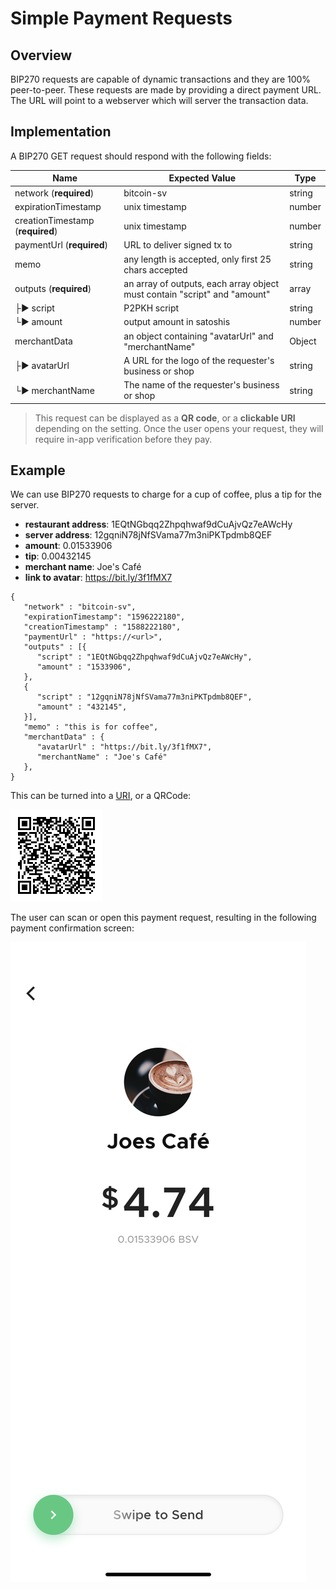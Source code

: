 # Simple Payment Requests

## Overview

BIP270 requests are capable of dynamic transactions and they are 100% peer-to-peer. These requests are made by providing a direct payment URL. The URL will point to a webserver which will server the transaction data. 

## Implementation

A BIP270 GET request should respond with the following fields:

| Name           | Expected Value                                                             |Type      |
| -------------- | ----------------------------------------------------------------------- |------
| network (**required**)        | bitcoin-sv                          |string     |
| expirationTimestamp        | unix timestamp                     |number     |
| creationTimestamp (**required**)       | unix timestamp                     |number     |
| paymentUrl (**required**) | URL to deliver signed tx to   |string     |
| memo  | any length is accepted, only first 25 chars accepted   |string     |
| outputs (**required**) | an array of outputs, each array object must contain "script" and "amount"   |array     |
| ├► script  | P2PKH script   |string     |
| └► amount  | output amount in satoshis   |number     |
| merchantData  | an object containing "avatarUrl" and "merchantName"  |Object     |
| ├► avatarUrl  | A URL for the logo of the requester's business or shop   |string     |
| └► merchantName  | The name of the requester's business or shop   |string     |

>This request can be displayed as a **QR code**, or a **clickable URI** depending on the setting. Once the user opens your request, they will require in-app verification before they pay. 

## Example

We can use BIP270 requests to charge for a cup of coffee, plus a tip for the server.

- **restaurant address**: 1EQtNGbqq2Zhpqhwaf9dCuAjvQz7eAWcHy
- **server address**: 12gqniN78jNfSVama77m3niPKTpdmb8QEF
- **amount**: 0.01533906
- **tip**: 0.00432145
- **merchant name**: Joe's Café
- **link to avatar**: https://bit.ly/3f1fMX7

```
{
   "network" : "bitcoin-sv",
   "expirationTimestamp": "1596222180",
   "creationTimestamp" : "1588222180",
   "paymentUrl" : "https://<url>",
   "outputs" : [{
      "script" : "1EQtNGbqq2Zhpqhwaf9dCuAjvQz7eAWcHy",
      "amount" : "1533906",
   },
   {
      "script" : "12gqniN78jNfSVama77m3niPKTpdmb8QEF",
      "amount" : "432145",
   }],
   "memo" : "this is for coffee",
   "merchantData" : {
      "avatarUrl" : "https://bit.ly/3f1fMX7",
      "merchantName" : "Joe's Café"
   },
}
```

This can be turned into a [URI](bitcoin:1EQtNGbqq2Zhpqhwaf9dCuAjvQz7eAWcHy?sv&amount=0.01533906&label=Joe's20%Café&avatarUrl=https://bit.ly/3f1fMX7), or a QRCode:

![QRCode](/../resources/images/simple-pr-qrcode.png ':class=qrcode') 

The user can scan or open this payment request, resulting in the following payment confirmation screen:

![Scanned](/../resources/images/simple-pr-scanned.png ':class=screenshot')

